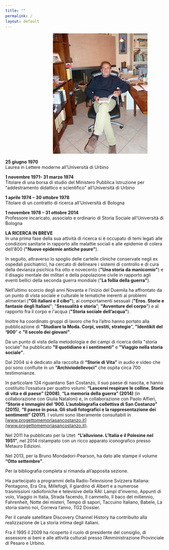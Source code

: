 ```yaml
---
title: ""
permalink: /
layout: default
---
```


<img 
    style="margin-left: 30%" 
    alt="Ora"
    src="/assets/ora.jpg"/>

**25 giugno 1970**
<br>Laurea in Lettere moderne all’Università di Urbino

**1 novembre 1971- 31 marzo 1974**
<br>Titolare di una borsa di studio del Ministero Pubblica Istruzione per “addestramento didattico e scientifico” all’Università di Urbino

**1 aprile 1974 – 30 ottobre 1978**
<br>Titolare di un contratto di ricerca all’Università di  Bologna

**1 novembre 1978 – 31 ottobre 2014**
<br>Professore incaricato, associato e ordinario di Storia Sociale all’Università di Bologna

**LA RICERCA IN BREVE**
<br>In una prima fase della sua attività di ricerca si è occupato di temi legati alle condizioni sanitarie in rapporto alle malattie sociali e alle epidemie di colera dell'800 (**"Nuove epidemie antiche paure"**). 

In seguito, attraverso lo spoglio delle cartelle cliniche conservate negli ex ospedali psichiatrici, ha cercato di delineare i sistemi di controllo e di cura della devianza psichica fra otto e novecento (**"Una storia da manicomio"**) e il disagio mentale dei militari e della popolazione civile in rapporto agli eventi bellici della seconda guerra mondiale ("**La follia della guerra"**). 

Nell’ultimo scorcio degli anni Novanta e l’inizio del Duemila ha affrontato da un punto di vista sociale e culturale le tematiche inerenti ai problemi alimentari (**"Gli italiani e il cibo"**), ai comportamenti sessuali (**"Eros. Storie e fantasie degli Italiani**"; "**Sessualità e storia**"; **"Avventure del corpo**") e al rapporto fra il corpo e l'acqua (**"Storia sociale dell’acqua"**). 

Inoltre ha coordinato gruppi di lavoro che fra l’altro hanno portato alla pubblicazione di **"Studiare la Moda. Corpi, vestiti, strategie**", **"Identikit del ‘900**" e **"Il secolo dei giovani"**. 

Da un punto di vista della metodologia e dei campi di ricerca della "storia sociale" ha pubblicato **"Il quotidiano e i sentimenti"** e **"Viaggio nella storia sociale"**.

Dal 2004 si è dedicato alla raccolta di **“Storie di Vita”** in audio e video che poi sono confluite in un **“Archiviodellevoci”** che ospita circa 700 testimonianze. 

In particolare 124 riguardano San Costanzo, il suo paese di nascita, e hanno costituito l’ossatura per quattro volumi: **“Lascerei respirare le colline. Storie di vita e di paese” (2008)**, **“La memoria della guerra” (2014)** (in collaborazione con Giulia Nataloni) e, in collaborazione con Paolo Alfieri, **“Storie e immagini del ‘900. L’autobiografia collettiva di San Costanzo” (2015)**, **“Il paese in posa. Gli studi fotografici e la rappresentazione dei sentimenti” (2017)**. I volumi sono liberamente consultabili in [www.progettomemoriasancostanzo.it](www.progettomemoriasancostanzo.it).

Nel 2011 ha pubblicato per la Utet: **“L’alluvione. L’Italia e il Polesine nel 1951”**, nel 2014 ristampato con un ricco apparato iconografico presso Metauro Edizioni. 

Nel 2013, per la Bruno Mondadori-Pearson, ha dato alle stampe il volume **“Otto settembre”**. 

Per la bibliografia completa si rimanda all’apposita sezione.

Ha partecipato a programmi della Radio-Televisione Svizzera Italiana: Pentagono, Era Ora, Millefogli, Il giardino di Albert e a numerose trasmissioni radiofoniche e televisive  della RAI: Lampi d'inverno, Appunti di volo, Viaggio in Italia, Strada facendo, Il cammello, Il baco del millennio, Fahrenheit, Notte dei misteri, Tempo di sapori, Taccuino Italiano, Babele, La storia siamo noi, Correva l’anno, TG2 Dossier.  

Per il canale satellitare Discovery Channel History ha contribuito alla realizzazione de La storia intima degli italiani. 

Fra il 1995 il 2009 ha ricoperto il ruolo di presidente del consiglio, di assessore ai beni e alle attività culturali presso l’Amministrazione Provinciale di Pesaro e Urbino.


